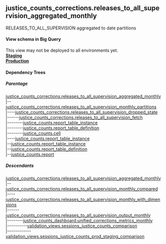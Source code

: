 ## justice_counts_corrections.releases_to_all_supervision_aggregated_monthly
RELEASES_TO_ALL_SUPERVISION aggregated to date partitions

#### View schema in Big Query
This view may not be deployed to all environments yet.<br/>
[**Staging**](https://console.cloud.google.com/bigquery?pli=1&p=recidiviz-staging&page=table&project=recidiviz-staging&d=justice_counts_corrections&t=releases_to_all_supervision_aggregated_monthly)
<br/>
[**Production**](https://console.cloud.google.com/bigquery?pli=1&p=recidiviz-123&page=table&project=recidiviz-123&d=justice_counts_corrections&t=releases_to_all_supervision_aggregated_monthly)
<br/>

#### Dependency Trees

##### Parentage
[justice_counts_corrections.releases_to_all_supervision_aggregated_monthly](../justice_counts_corrections/releases_to_all_supervision_aggregated_monthly.md) <br/>
|--[justice_counts_corrections.releases_to_all_supervision_monthly_partitions](../justice_counts_corrections/releases_to_all_supervision_monthly_partitions.md) <br/>
|----[justice_counts_corrections.releases_to_all_supervision_dropped_state](../justice_counts_corrections/releases_to_all_supervision_dropped_state.md) <br/>
|------[justice_counts_corrections.releases_to_all_supervision_fetch](../justice_counts_corrections/releases_to_all_supervision_fetch.md) <br/>
|--------[justice_counts.report_table_instance](../justice_counts/report_table_instance.md) <br/>
|--------[justice_counts.report_table_definition](../justice_counts/report_table_definition.md) <br/>
|--------[justice_counts.cell](../justice_counts/cell.md) <br/>
|----[justice_counts.report_table_instance](../justice_counts/report_table_instance.md) <br/>
|--[justice_counts.report_table_instance](../justice_counts/report_table_instance.md) <br/>
|--[justice_counts.report_table_definition](../justice_counts/report_table_definition.md) <br/>
|--[justice_counts.report](../justice_counts/report.md) <br/>


##### Descendants
[justice_counts_corrections.releases_to_all_supervision_aggregated_monthly](../justice_counts_corrections/releases_to_all_supervision_aggregated_monthly.md) <br/>
|--[justice_counts_corrections.releases_to_all_supervision_monthly_compared](../justice_counts_corrections/releases_to_all_supervision_monthly_compared.md) <br/>
|----[justice_counts_corrections.releases_to_all_supervision_monthly_with_dimensions](../justice_counts_corrections/releases_to_all_supervision_monthly_with_dimensions.md) <br/>
|------[justice_counts_corrections.releases_to_all_supervision_output_monthly](../justice_counts_corrections/releases_to_all_supervision_output_monthly.md) <br/>
|--------[justice_counts_dashboard.unified_corrections_metrics_monthly](../justice_counts_dashboard/unified_corrections_metrics_monthly.md) <br/>
|----------[validation_views.sessions_justice_counts_comparison](../validation_views/sessions_justice_counts_comparison.md) <br/>
|------------[validation_views.sessions_justice_counts_prod_staging_comparison](../validation_views/sessions_justice_counts_prod_staging_comparison.md) <br/>

